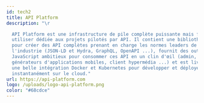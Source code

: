 ```yaml
---
id: tech2
title: API Platform
description: "\r

  API Platform est une infrastructure de pile complète puissante mais facile à
  utiliser dédiée aux projets pilotés par API. Il contient une bibliothèque PHP
  pour créer des API complètes prenant en charge les normes leaders de
  l'industrie (JSON-LD et Hydra, GraphQL, OpenAPI ...), fournit des outils
  JavaScript ambitieux pour consommer ces API en un clin d'œil (admin, PWA et
  générateurs d'applications mobiles, client hypermédia ...) et est livré avec
  une belle intégration Docker et Kubernetes pour développer et déployer
  instantanément sur le cloud."
url: https://api-platform.com
logo: /uploads/logo-api-platform.png
color: "#68cdce"
---
```

